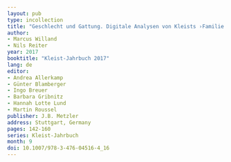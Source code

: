 ```yaml
---
layout: pub
type: incollection
title: "Geschlecht und Gattung. Digitale Analysen von Kleists ›Familie Schroffenstein‹"
author:
- Marcus Willand
- Nils Reiter
year: 2017
booktitle: "Kleist-Jahrbuch 2017"
lang: de
editor:
- Andrea Allerkamp
- Günter Blamberger
- Ingo Breuer
- Barbara Gribnitz
- Hannah Lotte Lund
- Martin Roussel
publisher: J.B. Metzler
address: Stuttgart, Germany
pages: 142-160
series: Kleist-Jahrbuch
month: 9
doi: 10.1007/978-3-476-04516-4_16
---
```


